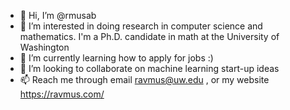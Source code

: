 - 👋 Hi, I’m @rmusab
- 👀 I’m interested in doing research in computer science and mathematics. I'm a Ph.D. candidate in math at the University of Washington
- 🌱 I’m currently learning how to apply for jobs :)
- 💞️ I’m looking to collaborate on machine learning start-up ideas
- 📫 Reach me through email ravmus@uw.edu , or my website https://ravmus.com/ 

<!---
rmusab/rmusab is a ✨ special ✨ repository because its `README.md` (this file) appears on your GitHub profile.
You can click the Preview link to take a look at your changes.
--->
